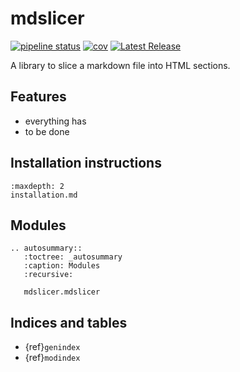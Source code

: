 # mdslicer

[![pipeline status](https://github.com/boileaum/mdslicer/actions/workflows/test.yml/badge.svg)](https://github.com/boileaum/mdslicer/actions)
[![cov](https://boileaum.github.io/mdslicer/coverage.svg)](https://boileaum.github.io/mdslicer/coverage)
[![Latest Release](https://img.shields.io/github/v/release/boileaum/mdslicer?label=release)](https://github.com/boileaum/mdslicer/releases)

A library to slice a markdown file into HTML sections.

## Features

- everything has
- to be done

## Installation instructions

```{toctree}
:maxdepth: 2
installation.md
```

## Modules

```{eval-rst}
.. autosummary::
   :toctree: _autosummary
   :caption: Modules
   :recursive:

   mdslicer.mdslicer
```

## Indices and tables

* {ref}`genindex`
* {ref}`modindex`
